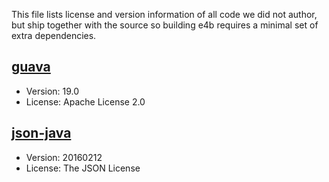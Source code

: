 This file lists license and version information of all code we did not
author, but ship together with the source so building e4b requires
a minimal set of extra dependencies.


## [guava](https://code.google.com/p/guava-libraries/)

* Version: 19.0
* License: Apache License 2.0

## [json-java](https://github.com/douglascrockford/JSON-java)

* Version: 20160212
* License: The JSON License

